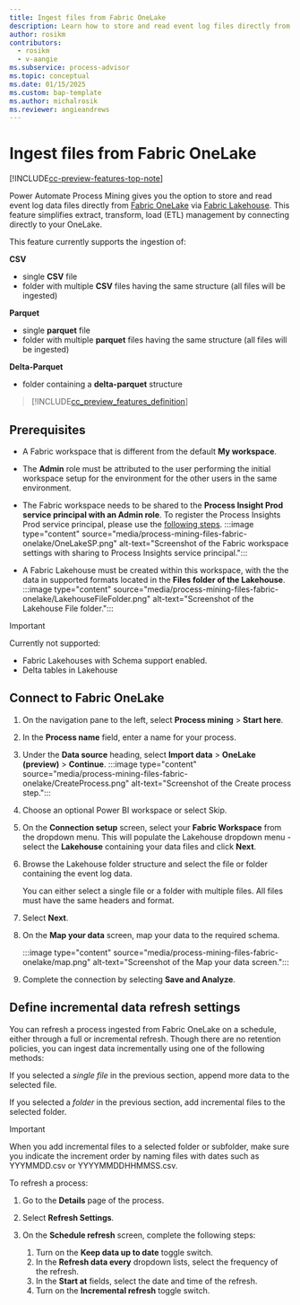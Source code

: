 ```yaml
---
title: Ingest files from Fabric OneLake
description: Learn how to store and read event log files directly from Fabric OneLake.
author: rosikm
contributors:
  - rosikm
  - v-aangie 
ms.subservice: process-advisor
ms.topic: conceptual
ms.date: 01/15/2025
ms.custom: bap-template
ms.author: michalrosik
ms.reviewer: angieandrews
---
```


# Ingest files from Fabric OneLake

[!INCLUDE[cc-preview-features-top-note](./includes/cc-preview-features-top-note.md)]

Power Automate Process Mining gives you the option to store and read event log data files directly from [Fabric OneLake](/fabric/onelake/onelake-overview) via [Fabric Lakehouse](/fabric/data-engineering/lakehouse-overview). This feature simplifies extract, transform, load (ETL) management by connecting directly to your OneLake.

This feature currently supports the ingestion of:

**CSV**
- single **CSV** file
- folder with multiple **CSV** files having the same structure (all files will be ingested)

**Parquet**
- single **parquet** file
- folder with multiple **parquet** files having the same structure (all files will be ingested)

**Delta-Parquet**
- folder containing a **delta-parquet** structure

> [!INCLUDE[cc_preview_features_definition](includes/cc-preview-features-definition.md)]

## Prerequisites

- A Fabric workspace that is different from the default **My workspace**.
- The **Admin** role must be attributed to the user performing the initial workspace setup for the environment for the other users in the same environment. 
- The Fabric workspace needs to be shared to the **Process Insight Prod service principal with an Admin role**. To register the Process Insights Prod service principal, please use the [following steps](/power-automate/process-mining-pbi-workspace#install-azure-tools).
  :::image type="content" source="media/process-mining-files-fabric-onelake/OneLakeSP.png" alt-text="Screenshot of the Fabric workspace settings with sharing to Process Insights service principal.":::

- A Fabric Lakehouse must be created within this workspace, with the the data in supported formats located in the **Files folder of the Lakehouse**.
  :::image type="content" source="media/process-mining-files-fabric-onelake/LakehouseFileFolder.png" alt-text="Screenshot of the Lakehouse File folder.":::

> [!IMPORTANT]
> Currently not supported:
> - Fabric Lakehouses with Schema support enabled.
> - Delta tables in Lakehouse

## Connect to Fabric OneLake

1. On the navigation pane to the left, select **Process mining** > **Start here**.
1. In the **Process name** field, enter a name for your process.
1. Under the **Data source** heading, select **Import data** > **OneLake (preview)** > **Continue**.
:::image type="content" source="media/process-mining-files-fabric-onelake/CreateProcess.png" alt-text="Screenshot of the Create process step.":::

1. Choose an optional Power BI workspace or select Skip.
1. On the **Connection setup** screen, select your **Fabric Workspace** from the dropdown menu. This will populate the Lakehouse dropdown menu - select the **Lakehouse** containing your data files and click **Next**.

1. Browse the Lakehouse folder structure and select the file or folder containing the event log data.

    You can either select a single file or a folder with multiple files. All files must have the same headers and format.
1. Select **Next**.
1. On the **Map your data** screen, map your data to the required schema.

    :::image type="content" source="media/process-mining-files-fabric-onelake/map.png" alt-text="Screenshot of the Map your data screen.":::

1. Complete the connection by selecting **Save and Analyze**.

## Define incremental data refresh settings

You can refresh a process ingested from Fabric OneLake on a schedule, either through a full or incremental refresh. Though there are no retention policies, you can ingest data incrementally using one of the following methods:

If you selected a *single file* in the previous section, append more data to the selected file.

If you selected a *folder* in the previous section, add incremental files to the selected folder.

> [!IMPORTANT]
> When you add incremental files to a selected folder or subfolder, make sure you indicate the increment order by naming files with dates such as YYYMMDD.csv or YYYYMMDDHHMMSS.csv.

To refresh a process:

1. Go to the **Details** page of the process.
1. Select **Refresh Settings**.
1. On the **Schedule refresh** screen, complete the following steps:

    1. Turn on the **Keep data up to date** toggle switch.
    1. In the **Refresh data every** dropdown lists, select the frequency of the refresh.
    1. In the **Start at** fields, select the date and time of the refresh.
    1. Turn on the **Incremental refresh** toggle switch.
 
